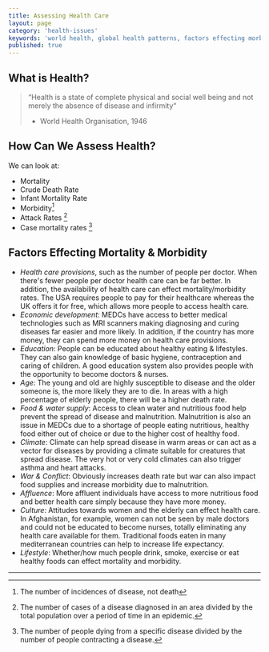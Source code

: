 ```yaml
---
title: Assessing Health Care
layout: page
category: 'health-issues'
keywords: 'world health, global health patterns, factors effecting morbidity, factors effecting mortality, factors effect death rate, factors effecting health'
published: true
---
```


## What is Health?

> “Health is a state of complete physical and social well being and not merely the absence of disease and infirmity“
> 
> - World Health Organisation, 1946

## How Can We Assess Health?

We can look at:

- Mortality
- Crude Death Rate
- Infant Mortality Rate
- Morbidity[^1]
- Attack Rates [^2]
- Case mortality rates [^3]

## Factors Effecting Mortality & Morbidity

- *Health care provisions*, such as the number of people per doctor. When there's fewer people per doctor health care can be far better. In addition, the availability of health care can effect mortality/morbidity rates. The USA requires people to pay for their healthcare whereas the UK offers it for free, which allows more people to access health care. 
- *Economic development*: MEDCs have access to better medical technologies such as MRI scanners making diagnosing and curing diseases far easier and more likely. In addition, if the country has more money, they can spend more money on health care provisions. 
- *Education*: People can be educated about healthy eating & lifestyles. They can also gain knowledge of basic hygiene, contraception and caring of children. A good education system also provides people with the opportunity to become doctors & nurses. 
- *Age*: The young and old are highly susceptible to disease and the older someone is, the more likely they are to die. In areas with a high percentage of elderly people, there will be a higher death rate. 
- *Food & water supply*: Access to clean water and nutritious food help prevent the spread of disease and malnutrition. Malnutrition is also an issue in MEDCs due to a shortage of people eating nutritious, healthy food either out of choice or due to the higher cost of healthy food.
- *Climate*: Climate can help spread disease in warm areas or can act as a vector for diseases by providing a climate suitable for creatures that spread disease. The very hot or very cold climates can also trigger asthma and heart attacks.
- *War & Conflict*: Obviously increases death rate but war can also impact food supplies and increase morbidity due to malnutrition. 
- *Affluence*: More affluent individuals have access to more nutritious food and better health care simply because they have more money. 
- *Culture*: Attitudes towards women and the elderly can effect health care. In Afghanistan, for example, women can not be seen by male doctors and could not be educated to become nurses, totally eliminating any health care available for them. Traditional foods eaten in many mediterranean countries can help to increase life expectancy. 
- *Lifestyle*: Whether/how much people drink, smoke, exercise or eat healthy foods can effect mortality and morbidity. 

---

[^1]: The number of incidences of disease, not death

[^2]: The number of cases of a disease diagnosed in an area divided by the total population over a period of time in an epidemic. 

[^3]: The number of people dying from a specific disease divided by the number of people contracting a disease. 